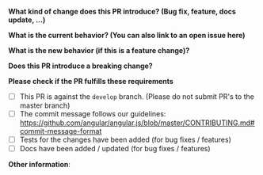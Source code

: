 **What kind of change does this PR introduce? (Bug fix, feature, docs update, ...)**



**What is the current behavior? (You can also link to an open issue here)**



**What is the new behavior (if this is a feature change)?**



**Does this PR introduce a breaking change?**



**Please check if the PR fulfills these requirements**
- [ ] This PR is against the `develop` branch. (Please do not submit PR's to the master branch)
- [ ] The commit message follows our guidelines: https://github.com/angular/angular.js/blob/master/CONTRIBUTING.md#commit-message-format
- [ ] Tests for the changes have been added (for bug fixes / features)
- [ ] Docs have been added / updated (for bug fixes / features)

**Other information**:
